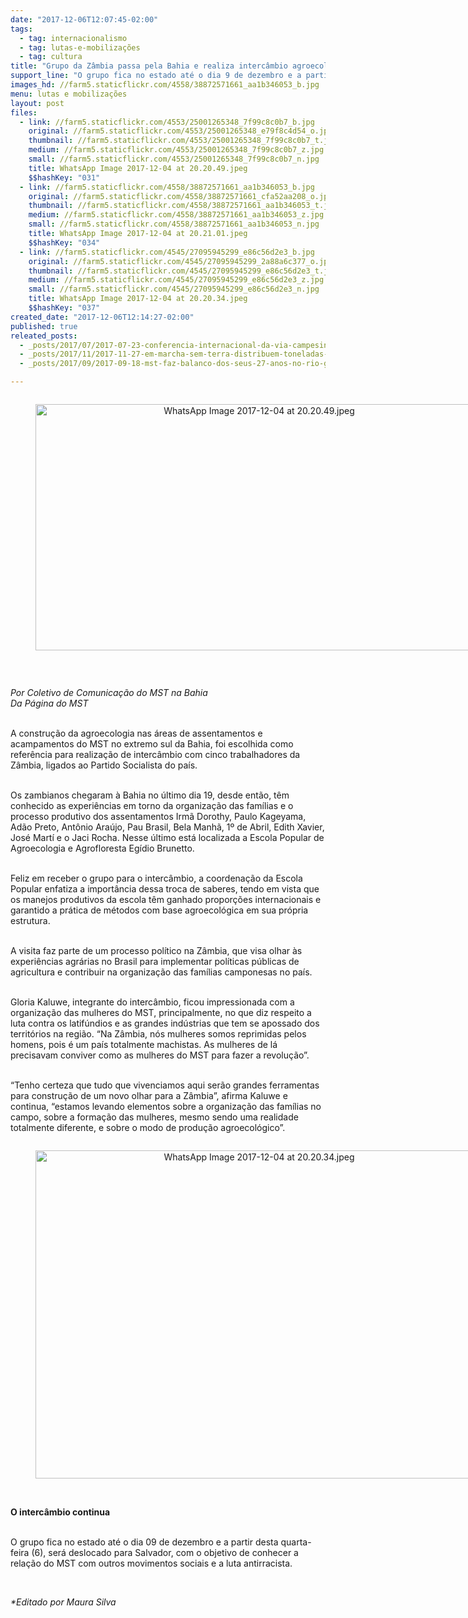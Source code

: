 ```yaml
---
date: "2017-12-06T12:07:45-02:00"
tags:
  - tag: internacionalismo
  - tag: lutas-e-mobilizações
  - tag: cultura
title: "Grupo da Zâmbia passa pela Bahia e realiza intercâmbio agroecológico\n\n"
support_line: "O grupo fica no estado até o dia 9 de dezembro e a partir desta quarta-feira (6), será deslocado para Salvador.\n"
images_hd: //farm5.staticflickr.com/4558/38872571661_aa1b346053_b.jpg
menu: lutas e mobilizações
layout: post
files:
  - link: //farm5.staticflickr.com/4553/25001265348_7f99c8c0b7_b.jpg
    original: //farm5.staticflickr.com/4553/25001265348_e79f8c4d54_o.jpg
    thumbnail: //farm5.staticflickr.com/4553/25001265348_7f99c8c0b7_t.jpg
    medium: //farm5.staticflickr.com/4553/25001265348_7f99c8c0b7_z.jpg
    small: //farm5.staticflickr.com/4553/25001265348_7f99c8c0b7_n.jpg
    title: WhatsApp Image 2017-12-04 at 20.20.49.jpeg
    $$hashKey: "031"
  - link: //farm5.staticflickr.com/4558/38872571661_aa1b346053_b.jpg
    original: //farm5.staticflickr.com/4558/38872571661_cfa52aa208_o.jpg
    thumbnail: //farm5.staticflickr.com/4558/38872571661_aa1b346053_t.jpg
    medium: //farm5.staticflickr.com/4558/38872571661_aa1b346053_z.jpg
    small: //farm5.staticflickr.com/4558/38872571661_aa1b346053_n.jpg
    title: WhatsApp Image 2017-12-04 at 20.21.01.jpeg
    $$hashKey: "034"
  - link: //farm5.staticflickr.com/4545/27095945299_e86c56d2e3_b.jpg
    original: //farm5.staticflickr.com/4545/27095945299_2a88a6c377_o.jpg
    thumbnail: //farm5.staticflickr.com/4545/27095945299_e86c56d2e3_t.jpg
    medium: //farm5.staticflickr.com/4545/27095945299_e86c56d2e3_z.jpg
    small: //farm5.staticflickr.com/4545/27095945299_e86c56d2e3_n.jpg
    title: WhatsApp Image 2017-12-04 at 20.20.34.jpeg
    $$hashKey: "037"
created_date: "2017-12-06T12:14:27-02:00"
published: true
releated_posts:
  - _posts/2017/07/2017-07-23-conferencia-internacional-da-via-campesina-desafios-da-luta-camponesa.md
  - _posts/2017/11/2017-11-27-em-marcha-sem-terra-distribuem-toneladas-de-alimentos-na-cidade-de-uniao-dos-palmares-alagoas.md
  - _posts/2017/09/2017-09-18-mst-faz-balanco-dos-seus-27-anos-no-rio-grande-do-norte.md

---
```

<div style="text-align:center">
<figure class="image" style="display:inline-block"><img alt="WhatsApp Image 2017-12-04 at 20.20.49.jpeg" height="394" src="//farm5.staticflickr.com/4553/25001265348_7f99c8c0b7_b.jpg" width="700" />
<figcaption></figcaption>
</figure>
</div>

<p>&nbsp;</p>

<p><em>Por Coletivo de Comunica&ccedil;&atilde;o do MST na Bahia<br />
Da P&aacute;gina do MST</em></p>

<p><br />
A constru&ccedil;&atilde;o da agroecologia nas &aacute;reas de assentamentos e acampamentos do MST no extremo sul da Bahia, foi escolhida como refer&ecirc;ncia para realiza&ccedil;&atilde;o de interc&acirc;mbio com cinco trabalhadores da Z&acirc;mbia, ligados ao Partido Socialista do pa&iacute;s.</p>

<p><br />
Os zambianos chegaram &agrave; Bahia no &uacute;ltimo dia 19, desde ent&atilde;o, t&ecirc;m conhecido as experi&ecirc;ncias em torno da organiza&ccedil;&atilde;o das fam&iacute;lias e o processo produtivo dos assentamentos Irm&atilde; Dorothy, Paulo Kageyama, Ad&atilde;o Preto, Ant&ocirc;nio Ara&uacute;jo, Pau Brasil, Bela Manh&atilde;, 1&ordm; de Abril, Edith Xavier, Jos&eacute; Mart&iacute; e o Jaci Rocha. Nesse &uacute;ltimo est&aacute; localizada a Escola Popular de Agroecologia e Agrofloresta Eg&iacute;dio Brunetto.</p>

<p><br />
Feliz em receber o grupo para o interc&acirc;mbio, a coordena&ccedil;&atilde;o da Escola Popular enfatiza a import&acirc;ncia dessa troca de saberes, tendo em vista que os manejos produtivos da escola t&ecirc;m ganhado propor&ccedil;&otilde;es internacionais e garantido a pr&aacute;tica de m&eacute;todos com base agroecol&oacute;gica em sua pr&oacute;pria estrutura.</p>

<p><br />
A visita faz parte de um processo pol&iacute;tico na Z&acirc;mbia, que visa olhar &agrave;s experi&ecirc;ncias agr&aacute;rias no Brasil para implementar pol&iacute;ticas p&uacute;blicas de agricultura e contribuir na organiza&ccedil;&atilde;o das fam&iacute;lias camponesas no pa&iacute;s.</p>

<p><br />
Gloria Kaluwe, integrante do interc&acirc;mbio, ficou impressionada com a organiza&ccedil;&atilde;o das mulheres do MST, principalmente, no que diz respeito a luta contra os latif&uacute;ndios e as grandes ind&uacute;strias que tem se apossado dos territ&oacute;rios na regi&atilde;o. &ldquo;Na Z&acirc;mbia, n&oacute;s mulheres somos reprimidas pelos homens, pois &eacute; um pa&iacute;s totalmente machistas. As mulheres de l&aacute; precisavam conviver como as mulheres do MST para fazer a revolu&ccedil;&atilde;o&rdquo;.</p>

<p><br />
&ldquo;Tenho certeza que tudo que vivenciamos aqui ser&atilde;o grandes ferramentas para constru&ccedil;&atilde;o de um novo olhar para a Z&acirc;mbia&rdquo;, afirma Kaluwe e continua, &ldquo;estamos levando elementos sobre a organiza&ccedil;&atilde;o das fam&iacute;lias no campo, sobre a forma&ccedil;&atilde;o das mulheres, mesmo sendo uma realidade totalmente diferente, e sobre o modo de produ&ccedil;&atilde;o agroecol&oacute;gico&rdquo;.</p>

<div style="text-align:center">
<figure class="image" style="display:inline-block"><img alt="WhatsApp Image 2017-12-04 at 20.20.34.jpeg" height="525" src="//farm5.staticflickr.com/4545/27095945299_e86c56d2e3_b.jpg" width="700" />
<figcaption></figcaption>
</figure>
</div>

<p><br />
<strong>O interc&acirc;mbio continua</strong></p>

<p><br />
O grupo fica no estado at&eacute; o dia 09 de dezembro e a partir desta quarta-feira (6), ser&aacute; deslocado para Salvador, com o objetivo de conhecer a rela&ccedil;&atilde;o do MST com outros movimentos sociais e a luta antirracista.</p>

<p>&nbsp;</p>

<p><em>*Editado por Maura Silva&nbsp;</em></p>
